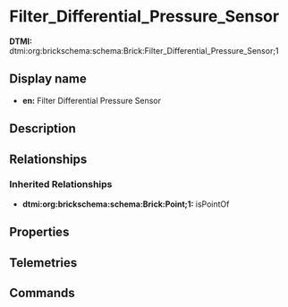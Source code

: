 # Filter_Differential_Pressure_Sensor
**DTMI:** dtmi:org:brickschema:schema:Brick:Filter_Differential_Pressure_Sensor;1
## Display name
- **en:** Filter Differential Pressure Sensor
## Description
## Relationships
### Inherited Relationships
* **dtmi:org:brickschema:schema:Brick:Point;1:** isPointOf
## Properties
## Telemetries
## Commands
